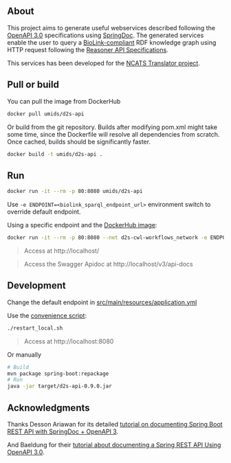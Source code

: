 ## About
This project aims to generate useful webservices described following the [OpenAPI 3.0](http://spec.openapis.org/oas/v3.0.3) specifications using [SpringDoc](https://springdoc.github.io/springdoc-openapi-demos/). The generated services enable the user to query a [BioLink-compliant](https://biolink.github.io/biolink-model/) RDF knowledge graph using HTTP request following the [Reasoner API Specifications](https://github.com/NCATS-Tangerine/NCATS-ReasonerStdAPI/tree/master/API). 

This services has been developed for the [NCATS Translator project](https://ncats.nih.gov/translator).

## Pull or build
You can pull the image from DockerHub

```bash
docker pull umids/d2s-api
```

Or build from the git repository. Builds after modifying pom.xml might take some time, since the Dockerfile will resolve all dependencies from scratch. Once cached, builds should be significantly faster.

```bash
docker build -t umids/d2s-api .
```

## Run
```bash
docker run -it --rm -p 80:8080 umids/d2s-api
```

Use `-e ENDPOINT=<biolink_sparql_endpoint_url>` environment switch to override default endpoint.

Using a specific endpoint and the [DockerHub image](https://hub.docker.com/repository/docker/umids/d2s-api):

```bash
docker run -it --rm -p 80:8080 --net d2s-cwl-workflows_network -e ENDPOINT="http://graphdb:7200/repositories/test" umids/d2s-api
```

> Access at http://localhost/

> Access the Swagger Apidoc at http://localhost/v3/api-docs

## Development

Change the default endpoint in [src/main/resources/application.yml](https://github.com/MaastrichtU-IDS/d2s-api/blob/master/src/main/resources/application.yml#L2)

Use the [convenience script](https://github.com/MaastrichtU-IDS/d2s-api/blob/master/restart_local.sh):

```bash
./restart_local.sh
```

> Access at http://localhost:8080

Or manually

```bash
# Build
mvn package spring-boot:repackage
# Run
java -jar target/d2s-api-0.9.0.jar
```

## Acknowledgments

Thanks Desson Ariawan for its detailed [tutorial on documenting Spring Boot REST API with SpringDoc + OpenAPI 3](https://www.dariawan.com/tutorials/spring/documenting-spring-boot-rest-api-springdoc-openapi-3/).

And Baeldung for their [tutorial about documenting a Spring REST API Using OpenAPI 3.0](https://www.baeldung.com/spring-rest-openapi-documentation).